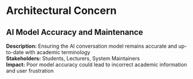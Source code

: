 # Architectural Concern

## AI Model Accuracy and Maintenance
**Description:** Ensuring the AI conversation model remains accurate and up-to-date with academic terminology  
**Stakeholders:** Students, Lecturers, System Maintainers  
**Impact:** Poor model accuracy could lead to incorrect academic information and user frustration